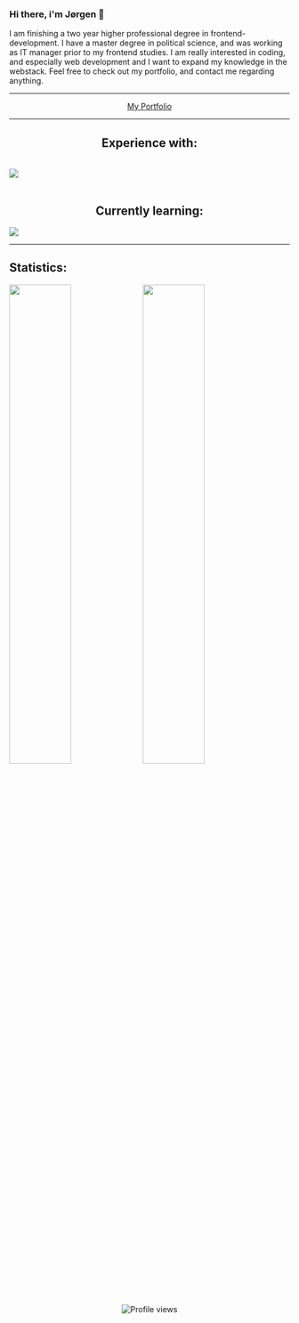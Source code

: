 ### Hi there, i'm Jørgen 👋

I am finishing a two year higher professional degree in frontend-development. I have a master degree in political science, and was working as IT manager prior to my frontend studies. I am really interested in coding, and especially web development and I want to expand my knowledge in the webstack. Feel free to check out my portfolio, and contact me regarding anything.   

<hr>

<p align="center"><a href="https://singular-narwhal-a905a6.netlify.app/">My Portfolio</a></p>
<hr>

<div>
  <h2 align="center">Experience with:</h2>
      <br>
    <a href="https://skillicons.dev">
      <img src="https://skillicons.dev/icons?i=html,css,js,python,github,ps,netlify,vscode,figma" />
    </a>
    <br>
    <br>
    <h2 align="center">Currently learning:</h2>
     <img src="https://skillicons.dev/icons?i=react,nextjs" />
</div>
<hr>

<h2>Statistics:</h2>
<div>
 <img class="img" align="left" width="47%" src="https://github-readme-stats.vercel.app/api?username=Jorgen-S-Engh&show_icons=true&theme=dracula" />
 <img class="img" align="left" width="47%" src="https://github-readme-stats.vercel.app/api/top-langs/?username=Jorgen-S-Engh&theme=dracula&layout=compact" />
</div>



<div align="center">
  
![Profile views](https://gpvc.arturio.dev/Jorgen-S-Engh)  
  
</div>
